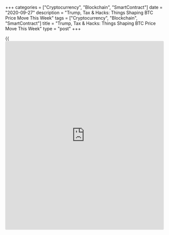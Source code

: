 +++
categories = ["Cryptocurrency", "Blockchain", "SmartContract"]
date = "2020-09-27"
description = "Trump, Tax & Hacks: Things Shaping BTC Price Move This Week"
tags = ["Cryptocurrency", "Blockchain", "SmartContract"]
title = "Trump, Tax & Hacks: Things Shaping BTC Price Move This Week"
type = "post"
+++

{{<iframe id="large-banner" src="https://www.bounty.group/#slide=17.0" width="100%" height="600" scrolling="no" style="border: 0px solid rgb(216, 221, 230); border-radius: 3px;">}}

Bitcoin (BTC) starts the week pushing for $11,000 as ranging behavior
continues, but futures gap danger remains. Sunday provided an unexpected
boost to Bitcoin after a week of lackluster price performance. This was
thanks to an investigation into United States’ President Donald Trump’s
tax records, the results of which were published by the New York Times.
The details include just $750 in tax paid by Trump in his election-year
2016, while no further links to Russia — a major source of contention at
the time. Nonetheless, the publication could have implications for
Trump’s chances in the run-up to this year’s election, and markets will
be keenly watching for fresh turbulence. Trump himself had fought long
and hard to keep his tax records secret. “It’s totally fake [news](https://www.letsplayfx.com/blog/forex-news-website/); made-
up, fake,” he responded during a White House press conference.

![Trump, Tax & Hacks: Things Shaping Bitcoin Action this Week][1]

Despite not making progress beyond $11,000, however, Bitcoin is still
proving bulls right this month. As noted by various analysts on Sunday,
BTC/USD has now spent longer trading above $10,000 than ever before — 64
days on Monday.

Still looking stronger than ever, essential Bitcoin network fundamentals
continue to highlight miner dedication. Both weekly average hash rate
and difficulty remained bullish as the week began, with difficulty set
for a 5.1% increase at the next readjustment in five days’ time.

DXY pits USD against a basket of trading partner currencies and has
improved its position considerably since mid-September. As Cointelegraph
reported, this strongly contributed to downward pressure on BTC/USD.
Despite this, Bitcoin has held up better than expected over the past
week, suggesting that the relationship to the index may be easing.

Last week, statistician Willy Woo forecast in advance that Bitcoin would
“soon” leave its ties to traditional markets behind, including other
safe havens such as gold. In the meantime, however, any decisive move in
DXY still has the potential to impact Bitcoin’s price trajectory in the
short term.

Bitcoin markets could spend some time grappling with the fallout from
South Korean exchange KuCoin’s major hack, estimated to be the fourth-
largest in [history](https://www.fixpro.org/post/chargeless-historical-data-api-backtesting/). Totaling $150 million, some of the stolen funds from
the exchange subsequently moved to Uniswap, a popular [automated](https://www.fintechee.com/features/automated-forex-trading/) market
maker, or AMM, used to trade DeFi tokens and other cryptocurrencies.

According to monitoring resource Whale Alert, millions of dollars in
various tokens have left the identified sources of stolen funds to
Uniswap over the past two days. The hack did not involve Bitcoin
directly, and BTC/USD appeared little shaken by the events — something
in marked contrast to previous years when hacks often sparked major
price volatility.

_Source:[FXPro][2]_

   1. /files/downloads/1/4/4/1445f43cf195990cb7bde4bc0433b442_933fa5640b0397667ccc0f272cc8d197.png
   2. /geturl/index/5374d82d841b0fd1d7a67ef817ccb6620c85b1c7/